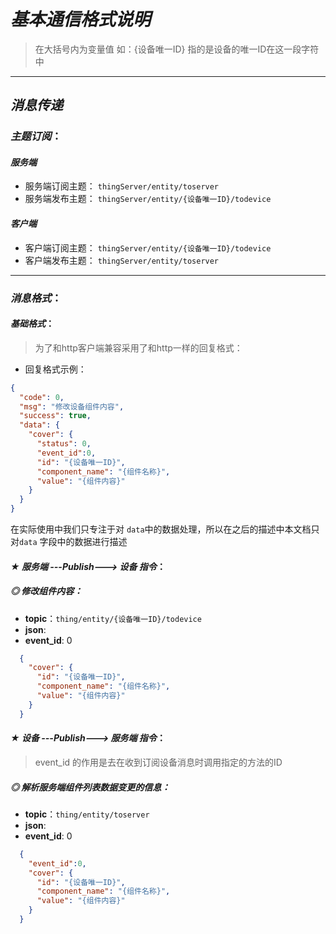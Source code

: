 # _基本通信格式说明_
> 在大括号内为变量值 如：{设备唯一ID} 指的是设备的唯一ID在这一段字符中
----
## _消息传递_
### _主题订阅_：
#### _服务端_
- 服务端订阅主题：
  `thingServer/entity/toserver`   
- 服务端发布主题：
  `thingServer/entity/{设备唯一ID}/todevice`

#### _客户端_
- 客户端订阅主题：
  `thingServer/entity/{设备唯一ID}/todevice`
- 客户端发布主题：
  `thingServer/entity/toserver`
  
---

### _消息格式_：
#### _基础格式_：
> 为了和http客户端兼容采用了和http一样的回复格式：


- 回复格式示例：
```json
{
  "code": 0,
  "msg": "修改设备组件内容",
  "success": true,
  "data": {
    "cover": {
      "status": 0,
      "event_id":0,
      "id": "{设备唯一ID}",
      "component_name": "{组件名称}",
      "value": "{组件内容}"
    }
  }
}
```
在实际使用中我们只专注于对 `data`中的数据处理，所以在之后的描述中本文档只对`data`
字段中的数据进行描述
#### _★ 服务端 ---Publish---> 设备 指令_：
##### _◎ 修改组件内容_：
- **topic**：`thing/entity/{设备唯一ID}/todevice`
- **json**:
- **event_id**: 0
```json
  {
    "cover": {
      "id": "{设备唯一ID}",
      "component_name": "{组件名称}",
      "value": "{组件内容}"
    }
  }
```



#### _★ 设备 ---Publish---> 服务端 指令_：
> event_id 的作用是去在收到订阅设备消息时调用指定的方法的ID
##### _◎ 解析服务端组件列表数据变更的信息_：
- **topic**：`thing/entity/toserver`
- **json**:
- **event_id**: 0
```json
  {
    "event_id":0,
    "cover": {
      "id": "{设备唯一ID}",
      "component_name": "{组件名称}",
      "value": "{组件内容}"
    }
  }
```
